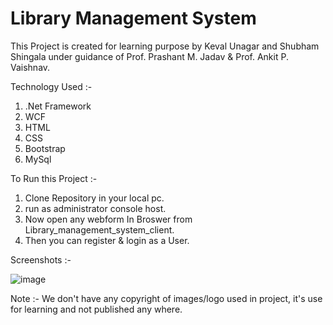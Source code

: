 # Library Management System

This Project is created for learning purpose by Keval Unagar and Shubham Shingala under guidance of Prof. Prashant M. Jadav & Prof. Ankit P. Vaishnav.

Technology Used :-

1) .Net Framework 
2)  WCF
3)  HTML
4)  CSS 
5)  Bootstrap
6)  MySql

To Run this Project :-  

1) Clone Repository in your local pc.
2) run as administrator console host.
3) Now open any webform In Broswer from Library_management_system_client.
4) Then you can register & login as a User.

Screenshots :- 

![image](https://user-images.githubusercontent.com/77386103/161420614-f312e70e-96eb-4fdb-be4f-218812312d46.png)

Note :- We don't have any copyright of images/logo used in project, it's use for learning and not published any where.
